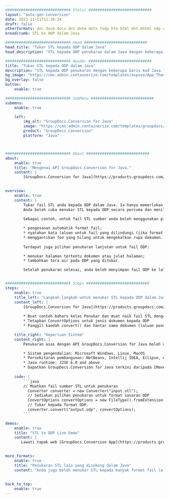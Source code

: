 ```yaml
---
############################# Static ############################
layout: "auto-gen-conversion"
date: 2022-11-11T11:38:24
draft: false
otherformats: doc docm docx dot dotm dotx fodp htm html mht mhtml odp odt otp pot potm potx pps ppsm ppsx ppt pptm pptx rtf
breadcrumb: STL ke ODP dalam Java

############################# Head ############################
head_title: "Tukar STL kepada ODP dalam Java"
head_description: "STL kepada ODP penukaran dalam Java dengan beberapa baris kod. Tukar lebih 160 format fail menggunakan API penukaran dokumen GroupDocs untuk Java"

############################# Header ############################
title: "Tukar STL kepada ODP dalam Java"
description: "STL kepada ODP penukaran dengan beberapa baris kod Java."
bg_image: "https://cms.admin.containerize.com/templates/aspose/App_Themes/V3/images/bg/header1.png"
bg_overlay: false
button:
    enable: true

############################# SubMenu ############################
submenu:
    enable: true

    left:
        img_alt: "GroupDocs.Conversion for Java"
        image: "https://cms.admin.containerize.com/templates/groupdocs/images/product-logos/90x90-noborder/groupdocs-conversion-java.png"
        product: "GroupDocs.Conversion"
        platform: "Java"



############################# About ############################
about:
    enable: true
    title: "Mengenai API GroupDocs.Conversion for Java."
    content: |
        [GroupDocs.Conversion for Java](https://products.groupdocs.com/conversion/java/) ialah API penukaran format fail lanjutan untuk menukar antara imej popular dan format dokumen seperti Microsoft Office, OpenDocument, PDF, HTML, e-mel, CAD. dan banyak lagi dengan hanya beberapa baris kod. API asli secara automatik mengesan format dokumen asal dan menawarkan banyak pilihan untuk menyesuaikan dokumen yang ditukar. Bersama-sama dengan fungsi mengekstrak maklumat daripada dokumen, ia juga menyokong caching hasil penukaran ke cakera tempatan secara lalai. Walau bagaimanapun, sebarang jenis storan cache boleh disokong dengan melaksanakan antara muka yang sesuai - Amazon S3, Dropbox, Google Drive, Windows Azure, Reddis atau mana-mana yang lain.
    

overview:
    enable: true
    content: |
        Tukar fail STL anda kepada ODP dalam Java. Ia hanya memerlukan beberapa baris kod Java pada mana-mana platform pilihan anda, seperti Windows, Linux, macOS.
        Anda boleh cuba menukar STL kepada ODP secara percuma dan menilai kualiti hasil penukaran. Bersama-sama dengan skrip penukaran fail mudah, anda boleh mencuba pilihan yang lebih canggih untuk memuatkan fail sumber STL dan menyimpan output ODP. 
        
        Sebagai contoh, untuk fail STL sumber anda boleh menggunakan pilihan pemuatan berikut:

        * pengesanan automatik format fail;
        * nyatakan kata laluan untuk fail yang dilindungi (jika format fail menyokongnya);
        * menggantikan fon yang hilang untuk mengekalkan rupa dokumen.
        
        Terdapat juga pilihan penukaran lanjutan untuk fail ODP:

        * menukar halaman tertentu dokumen atau julat halaman;
        * tambahkan tera air pada ODP yang ditukar.

        Setelah penukaran selesai, anda boleh menyimpan fail ODP ke laluan fail setempat anda atau ke mana-mana storan pihak ketiga seperti FTP, Amazon S3, Google Drive, Dropbox dll. Sila ambil perhatian - untuk menukar STL kepada ODP, anda tidak perlu memasang sebarang perisian tambahan, seperti MS Office, Open Office, Adobe Acrobat Reader dsb.


############################# Steps ############################
steps:
    enable: true
    title_left: "Langkah-langkah untuk menukar STL kepada ODP dalam Java"
    content_left: |
        [GroupDocs.Conversion for Java](https://products.groupdocs.com/conversion/java/) membenarkan pembangun menukar fail STL kepada ODP dengan mudah dengan beberapa baris kod.
        
        * Buat contoh baharu kelas Penukar dan muat naik fail STL dengan laluan penuh
        * Tetapkan ConvertOptions untuk jenis dokumen kepada ODP
        * Panggil kaedah convert() dan hantar nama dokumen (laluan penuh) dan format (ODP) sebagai parameter

    title_right: "Keperluan Sistem"
    content_right: |
        Penukaran asas dengan API GroupDocs.Conversion for Java boleh dilakukan dengan hanya beberapa baris kod. API kami disokong pada semua platform dan sistem pengendalian utama. Sebelum melaksanakan kod di bawah, pastikan anda mempunyai prasyarat berikut dipasang pada sistem anda.

        * Sistem pengendalian: Microsoft Windows, Linux, MacOS
        * Persekitaran pembangunan: NetBeans, Intellij IDEA, Eclipse, etc.
        * Java runtime: J2SE 6.0 and above
        * Dapatkan GroupDocs.Conversion for Java terkini daripada [Maven](https://repository.groupdocs.com/webapp/#/artifacts/browse/tree/General/repo/com/groupdocs/groupdocs-conversion)
         
    code: |
        ```java    
        // Muatkan fail sumber STL untuk penukaran
          Converter converter = new Converter("input.stl");
          // Sediakan pilihan penukaran untuk format sasaran ODP
          ConvertOptions convertOptions = new FileType().fromExtension("odp").getConvertOptions();
          // Tukar kepada format ODP.
          converter.convert("output.odp", convertOptions);
        ```

demos:
    enable: true
    title: "STL to ODP Live Demo"
    content: |
       Lawati tapak web [GroupDocs.Conversion App](https://products.groupdocs.app/conversion/family) kami dan cuba STL kepada ODP penukaran sekarang. Demo percuma mempunyai faedah berikut
          

more_formats:
    enable: true
    title: "Penukaran STL lain yang disokong dalam Java"
    content: "Anda juga boleh menukar STL kepada banyak format fail lain. Sila lihat senarai di bawah."
       
       
back_to_top:
    enable: true
---
```

